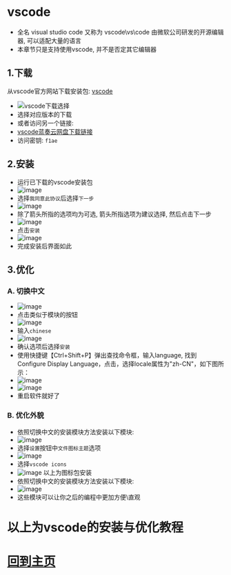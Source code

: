 #  vscode
- 全名 visual studio code 又称为 vscode\vs\code 由微软公司研发的开源编辑器, 可以适配大量的语言
- 本章节只是支持使用vscode, 并不是否定其它编辑器
##    1.下载
从vscode官方网站下载安装包: [vscode](https://code.visualstudio.com/)
- ![vscode下载选择](https://user-images.githubusercontent.com/83909447/179445166-e6d771f2-ce7e-4ab5-a2b0-3dd337e24d4e.png)
- 选择对应版本的下载
- 或者访问另一个链接:
- [vscode蓝奏云网盘下载链接](https://shaiguo.lanzouv.com/ikDa307zokfc)
- 访问密钥: `f1ae`
##    2.安装
- 运行已下载的vscode安装包
- ![image](https://user-images.githubusercontent.com/83909447/179446361-2742985b-7b2f-41cf-91d3-9c91461f8092.png)
- 选择`我同意此协议`后选择`下一步`
- ![image](https://user-images.githubusercontent.com/83909447/179446440-ac30c3b0-9a6a-43fd-8574-1408827a92c5.png)
- 除了箭头所指的选项均为可选, 箭头所指选项为建议选择, 然后点击下一步
- ![image](https://user-images.githubusercontent.com/83909447/179446523-0d7bd9ab-a1f8-4ba9-9608-286c7e631af4.png)
- 点击`安装`
- ![image](https://user-images.githubusercontent.com/83909447/179446606-bd0fe661-372f-446a-8cd5-96792dc01e33.png)
- 完成安装后界面如此
##    3.优化
###     A. 切换中文
- ![image](https://user-images.githubusercontent.com/83909447/179446653-bb46c7b0-c520-4254-82a4-a11bd4ce9c31.png)
- 点击类似于模块的按钮
- ![image](https://user-images.githubusercontent.com/83909447/179446752-7dd57820-25c0-4c17-811d-764340a8c2a6.png)
- 输入`chinese`
- ![image](https://user-images.githubusercontent.com/83909447/179446797-02bb65bf-0a64-46d1-b975-5466bd3fed53.png)
- 确认选项后选择`安装`
- 使用快捷键【Ctrl+Shift+P】弹出查找命令框，输入language, 找到Configure Display Language，点击，选择locale属性为"zh-CN"，如下图所示：
- ![image](https://user-images.githubusercontent.com/83909447/179447109-ec17e502-e207-494d-90c7-318771a70c84.png)
- ![image](https://user-images.githubusercontent.com/83909447/179447162-beb53e7b-667d-4510-8cd6-a990978c0591.png)
- 重启软件就好了
###     B. 优化外貌
- 依照切换中文的安装模块方法安装以下模块:
- ![image](https://user-images.githubusercontent.com/83909447/179447368-274bbb7e-68ef-4d09-854e-bd33bd151643.png)
- 选择`设置`按钮中`文件图标主题`选项
- ![image](https://user-images.githubusercontent.com/83909447/179447424-7e7e52a8-9e1a-471c-b824-cf6fabee53dc.png)
- 选择`vscode icons`
- ![image](https://user-images.githubusercontent.com/83909447/179447550-0d41cfa5-6b98-4049-8c3c-ffbe9f5b4cca.png)
以上为图标包安装
- 依照切换中文的安装模块方法安装以下模块:
- ![image](https://user-images.githubusercontent.com/83909447/179448585-f0a493c5-2d33-4267-9fcb-eb850f51c9bf.png)
- 这些模块可以让你之后的编程中更加方便\直观
# 以上为vscode的安装与优化教程
# [回到主页](index.md)
